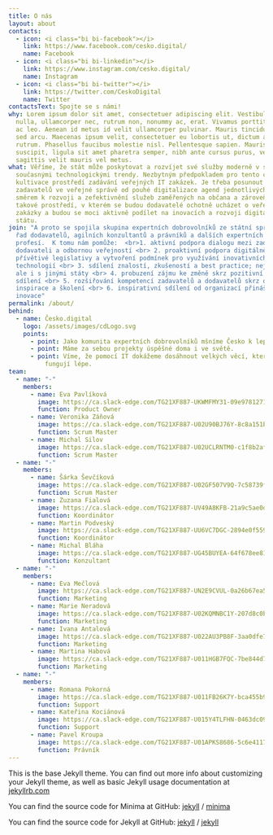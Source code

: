 ```yaml
---
title: O nás
layout: about
contacts:
  - icon: <i class="bi bi-facebook"></i>
    link: https://www.facebook.com/cesko.digital/
    name: Facebook
  - icon: <i class="bi bi-linkedin"></i>
    link: https://www.instagram.com/cesko.digital/
    name: Instagram
  - icon: <i class="bi bi-twitter"></i>
    link: https://twitter.com/CeskoDigital
    name: Twitter
contactsText: Spojte se s námi!
why: Lorem ipsum dolor sit amet, consectetuer adipiscing elit. Vestibulum erat
  nulla, ullamcorper nec, rutrum non, nonummy ac, erat. Vivamus porttitor turpis
  ac leo. Aenean id metus id velit ullamcorper pulvinar. Mauris tincidunt sem
  sed arcu. Maecenas ipsum velit, consectetuer eu lobortis ut, dictum at dui. In
  rutrum. Phasellus faucibus molestie nisl. Pellentesque sapien. Mauris
  suscipit, ligula sit amet pharetra semper, nibh ante cursus purus, vel
  sagittis velit mauris vel metus.
what: Věříme, že stát může poskytovat a rozvíjet své služby moderně v souladu se
  současnými technologickými trendy. Nezbytným předpokladem pro tento cíl je
  kultivace prostředí zadávání veřejných IT zakázek. Je třeba posunout uvažování
  zadavatelů ve veřejné správě od pouhé digitalizace agend jednotlivých úřadů
  směrem k rozvoji a zefektivnění služeb zaměřených na občana a zároveň vytvořit
  takové prostředí, v kterém se budou dodavatelé ochotně ucházet o veřejné
  zakázky a budou se moci aktivně podílet na inovacích a rozvoji digitálního
  státu.
join: "A proto se spojila skupina expertních dobrovolníků ze státní správy, z
  řad dodavatelů, agilních konzultantů a právníků a dalších expertních
  profesí.  K tomu nám pomůže:  <br>1. aktivní podpora dialogu mezi zadavateli a
  dodavateli a odbornou veřejností <br> 2. proaktivní podpora digitálně
  přívětivé legislativy a vytvoření podmínek pro využívání inovativních
  technologií <br> 3. sdílení znalostí, zkušeností a best practice; nejen v ČR,
  ale i s jinými státy <br> 4. probuzení zájmu ke změně skrz pozitivní osvětu a
  sdílení <br> 5. rozšiřování kompetencí zadavatelů a dodavatelů skrz osvěty,
  inspirace a školení <br> 6. inspirativní sdílení od organizací přinášejících
  inovace"
permalink: /about/
behind:
  - name: Česko.digital
    logo: /assets/images/cdLogo.svg
    points:
      - point: Jako komunita expertních dobrovolníků mšníme Česko k lepšímu.
      - point: Máme za sebou projekty úspěšné doma i ve světě.
      - point: Víme, že pomocí IT dokážeme dosáhnout velkých věcí, které stojí méně a
          fungují lépe.
team:
  - name: "-"
    members:
      - name: Eva Pavlíková
        image: https://ca.slack-edge.com/TG21XF887-UKWMFMY31-09e978127162-512
        function: Product Owner
      - name: Veronika Záňová
        image: https://ca.slack-edge.com/TG21XF887-U02U90BJ76Y-8c8a151b4624-512
        function: Scrum Master
      - name: Michal Silov
        image: https://ca.slack-edge.com/TG21XF887-U02UCLRNTM0-c1f8b2af21d0-512
        function: Scrum Master
  - name: "-"
    members:
      - name: Šárka Ševčíková
        image: https://ca.slack-edge.com/TG21XF887-U02GF507V9Q-7c58739f4bfb-512
        function: Scrum Master
      - name: Zuzana Fialová
        image: https://ca.slack-edge.com/TG21XF887-UV49A8KFB-21a9c5ae0d31-512
        function: Koordinátor
      - name: Martin Podveský
        image: https://ca.slack-edge.com/TG21XF887-UU6VC7DGC-2894e0f559fd-512
        function: Koordinátor
      - name: Michal Bláha
        image: https://ca.slack-edge.com/TG21XF887-UG45BUYEA-64f678ee8148-512
        function: Konzultant
  - name: "-"
    members:
      - name: Eva Mečlová
        image: https://ca.slack-edge.com/TG21XF887-UN2E9CVUL-0a26b67ea555-512
        function: Marketing
      - name: Marie Neradová
        image: https://ca.slack-edge.com/TG21XF887-U02KQMNBC1Y-207d8c0b23bf-512
        function: Marketing
      - name: Ivana Antalová
        image: https://ca.slack-edge.com/TG21XF887-U022AU3PB8F-3aa0dfe78e8c-512
        function: Marketing
      - name: Martina Habová
        image: https://ca.slack-edge.com/TG21XF887-U011HGB7FQC-7be844d7cbb9-512
        function: Marketing
  - name: "-"
    members:
      - name: Romana Pokorná
        image: https://ca.slack-edge.com/TG21XF887-U011FB26K7Y-bca455b9884c-512
        function: Support
      - name: Kateřina Kociánová
        image: https://ca.slack-edge.com/TG21XF887-U015Y4TLFHN-0463dc09ee75-512
        function: Support
      - name: Pavel Kroupa
        image: https://ca.slack-edge.com/TG21XF887-U01APKS8686-5c6e4117192d-512
        function: Právník
---
```


This is the base Jekyll theme. You can find out more info about customizing your Jekyll theme, as well as basic Jekyll usage documentation at [jekyllrb.com](https://jekyllrb.com/)

You can find the source code for Minima at GitHub:
[jekyll][jekyll-organization] /
[minima](https://github.com/jekyll/minima)

You can find the source code for Jekyll at GitHub:
[jekyll][jekyll-organization] /
[jekyll](https://github.com/jekyll/jekyll)


[jekyll-organization]: https://github.com/jekyll
